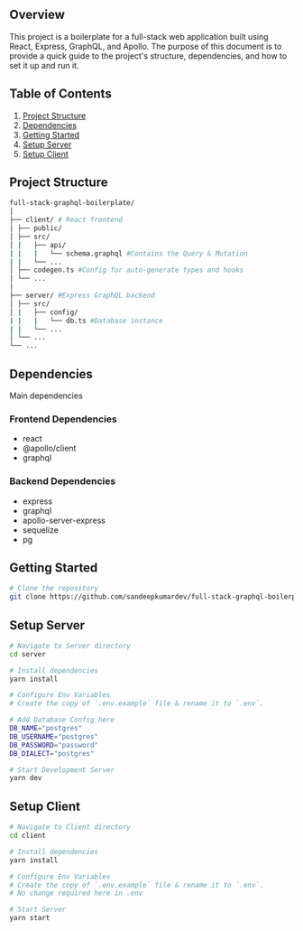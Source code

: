 ## Overview

This project is a boilerplate for a full-stack web application built using React, Express, GraphQL, and Apollo. The purpose of this document is to provide a quick guide to the project's structure, dependencies, and how to set it up and run it.

## Table of Contents

1. [Project Structure](#project-structure)
2. [Dependencies](#dependencies)
3. [Getting Started](#getting-started)
4. [Setup Server](#setup-server)
5. [Setup Client](#setup-client)

## Project Structure

```bash
full-stack-graphql-boilerplate/
│
├── client/ # React frontend
│ ├── public/
│ ├── src/
│ |   ├── api/
| |   |   └── schema.graphql #Contains the Query & Mutation
| |   └── ...
│ ├── codegen.ts #Config for auto-generate types and hooks
│ └── ...
│
├── server/ #Express GraphQL backend
│ ├── src/
│ |   ├── config/
| |   |   └── db.ts #Database instance
| |   └── ...
│ └── ...
└── ...
```

## Dependencies

Main dependencies

### Frontend Dependencies

- react
- @apollo/client
- graphql

### Backend Dependencies

- express
- graphql
- apollo-server-express
- sequelize
- pg

## Getting Started

```bash
# Clone the repository
git clone https://github.com/sandeepkumardev/full-stack-graphql-boilerplate.git
```

## Setup Server

```bash
# Navigate to Server directory
cd server

# Install dependencies
yarn install

# Configure Env Variables
# Create the copy of `.env.example` file & rename it to `.env`.

# Add Database Config here
DB_NAME="postgres"
DB_USERNAME="postgres"
DB_PASSWORD="password"
DB_DIALECT="postgres"

# Start Development Server
yarn dev
```

## Setup Client

```bash
# Navigate to Client directory
cd client

# Install dependencies
yarn install

# Configure Env Variables
# Create the copy of `.env.example` file & rename it to `.env`.
# No change required here in .env

# Start Server
yarn start
```
